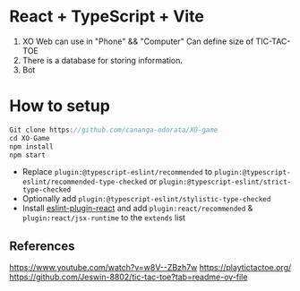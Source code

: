 # React + TypeScript + Vite

1. XO Web can use in "Phone" && "Computer" Can define size of TIC-TAC-TOE
2. There is a database for storing information.
3. Bot

# How to setup
```js
Git clone https://github.com/cananga-odorata/XO-game
cd XO-Game
npm install
npm start
```

- Replace `plugin:@typescript-eslint/recommended` to `plugin:@typescript-eslint/recommended-type-checked` or `plugin:@typescript-eslint/strict-type-checked`
- Optionally add `plugin:@typescript-eslint/stylistic-type-checked`
- Install [eslint-plugin-react](https://github.com/jsx-eslint/eslint-plugin-react) and add `plugin:react/recommended` & `plugin:react/jsx-runtime` to the `extends` list


## References
https://www.youtube.com/watch?v=w8V--ZBzh7w
https://playtictactoe.org/
https://github.com/Jeswin-8802/tic-tac-toe?tab=readme-ov-file